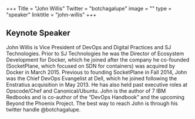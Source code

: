 +++
Title = "John Willis"
Twitter = "botchagalupe"
image = ""
type = "speaker"
linktitle = "john-willis"
+++

## Keynote Speaker

John Willis is Vice President of DevOps and Digital Practices and SJ Technologies.  Prior to SJ Technologies he was the Director of Ecosystem Development for Docker, which he joined after the company he co-founded (SocketPlane, which focused on SDN for containers) was acquired by Docker in March 2015.  Previous to founding SocketPlane in Fall 2014, John was the Chief DevOps Evangelist at Dell, which he joined following the Enstratius acquisition in May 2013. He has also held past executive roles at Opscode/Chef and Canonical/Ubuntu. John is the author of 7 IBM Redbooks and is co-author of the “DevOps Handbook” and the upcoming Beyond the Phoenix Project.   The best way to reach John is through his twitter handle @botchagalupe.
